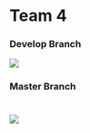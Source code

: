 # Team 4


### Develop Branch
<a href='https://travis-ci.org/team4architectcoders/team4/builds'><img src='https://travis-ci.org/team4architectcoders/team4.svg?branch=develop'/></a>

### Master Branch
<a href='https://travis-ci.org/team4architectcoders/team4/builds'><img src='https://travis-ci.org/team4architectcoders/team4.svg?branch=master'/></a>
==========
